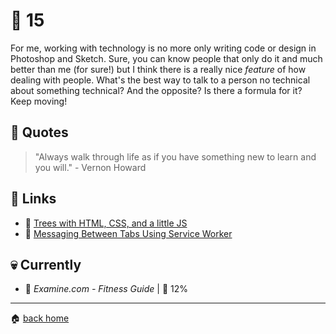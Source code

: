# :pushpin: 15

For me, working with technology is no more only writing code or design in Photoshop and Sketch. Sure, you can know people that only do it and much better than me (for sure!) but I think there is a really nice _feature_ of how dealing with people. What's the best way to talk to a person no technical about something technical? And the opposite? Is there a formula for it? Keep moving!

## :speech_balloon: Quotes

> "Always walk through life as if you have something new to learn and you will." -  Vernon Howard

## :link: Links

* :pencil: [Trees with HTML, CSS, and a little JS](https://codepen.io/leaverou/pen/JpyZMO)
* :pencil: [Messaging Between Tabs Using Service Worker](https://www.loxodrome.io/post/tab-state-service-workers/)
 
## :skull: Currently

* :book: _Examine.com - Fitness Guide_ | :running: 12%

---

:house: [back home](../../../..#home)
